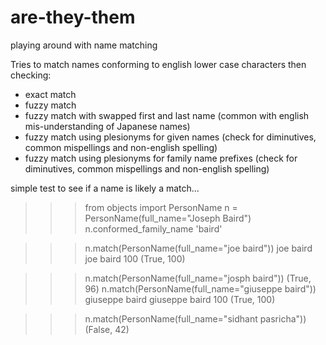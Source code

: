 # are-they-them
playing around with name matching

Tries to match names conforming to english lower case characters then checking:
* exact match
* fuzzy match
* fuzzy match with swapped first and last name (common with english mis-understanding of Japanese names)
* fuzzy match using plesionyms for given names (check for diminutives, common mispellings and non-english spelling)
* fuzzy match using plesionyms for family name prefixes (check for diminutives, common mispellings and non-english spelling)



simple test to see if a name is likely a match...
>>> from objects import PersonName
>>> n = PersonName(full_name="Joseph Baird")
>>> n.conformed_family_name
'baird'

>>> n.match(PersonName(full_name="joe baird"))
joe baird joe baird 100
(True, 100)

>>> n.match(PersonName(full_name="josph baird"))
(True, 96)
>>> n.match(PersonName(full_name="giuseppe baird"))
giuseppe baird giuseppe baird 100
(True, 100)

>>> n.match(PersonName(full_name="sidhant pasricha"))
(False, 42)
>>>